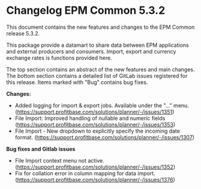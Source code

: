 # Changelog EPM Common 5.3.2

This document contains the new features and changes to the EPM Common release 5.3.2.

This package provide a datamart to share data between EPM applications and external producers and consumers. Import, export and currency exchange rates is functions provided here.

The top section contains an abstract of the new features and main changes. The bottom section contains a detailed list of GitLab issues registered for this release. Items marked with "Bug" contains bug fixes.

**Changes:**

* Added logging for import & export jobs. Available under the "..." menu. (https://support.profitbase.com/solutions/planner/-/issues/1351)
* File Import: Improved handling of nullable and numeric fields (https://support.profitbase.com/solutions/planner/-/issues/1353)
* File Import - New dropdown to explicitly specify the incoming date format. (https://support.profitbase.com/solutions/planner/-/issues/1307)

**Bug fixes and Gitlab issues**

* File Import context menu not active. (https://support.profitbase.com/solutions/planner/-/issues/1352)
* Fix for collation error in column mapping for data import.  (https://support.profitbase.com/solutions/planner/-/issues/1376)